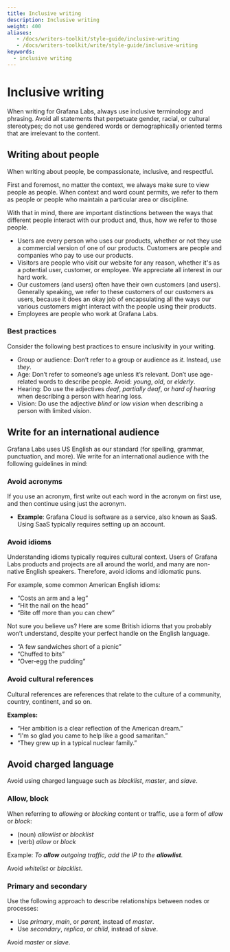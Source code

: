 ```yaml
---
title: Inclusive writing
description: Inclusive writing
weight: 400
aliases:
   - /docs/writers-toolkit/style-guide/inclusive-writing
   - /docs/writers-toolkit/write/style-guide/inclusive-writing
keywords:
  - inclusive writing
---
```


# Inclusive writing

When writing for Grafana Labs, always use inclusive terminology and phrasing. Avoid all statements that perpetuate gender, racial, or cultural stereotypes; do not use gendered words or demographically oriented terms that are irrelevant to the content.

## Writing about people

When writing about people, be compassionate, inclusive, and respectful.

First and foremost, no matter the context, we always make sure to view people as people. When context and word count permits, we refer to them as people or people who maintain a particular area or discipline.

With that in mind, there are important distinctions between the ways that different people interact with our product and, thus, how we refer to those people.

- Users are every person who uses our products, whether or not they use a commercial version of one of our products. Customers are people and companies who pay to use our products.
- Visitors are people who visit our website for any reason, whether it's as a potential user, customer, or employee. We appreciate all interest in our hard work.
- Our customers (and users) often have their own customers (and users). Generally speaking, we refer to these customers of our customers as users, because it does an okay job of encapsulating all the ways our various customers might interact with the people using their products.
- Employees are people who work at Grafana Labs.

### Best practices

Consider the following best practices to ensure inclusivity in your writing.

- Group or audience: Don’t refer to a group or audience as _it_. Instead, use _they_.
- Age: Don’t refer to someone’s age unless it’s relevant. Don’t use age-related words to describe people. Avoid: _young_, _old_, or _elderly_.
- Hearing: Do use the adjectives _deaf_, _partially deaf_, or _hard of hearing_ when describing a person with hearing loss.
- Vision: Do use the adjective _blind_ or _low vision_ when describing a person with limited vision.

## Write for an international audience

Grafana Labs uses US English as our standard (for spelling, grammar, punctuation, and more).
We write for an international audience with the following guidelines in mind:

### Avoid acronyms

If you use an acronym, first write out each word in the acronym on first use, and then continue using just the acronym.

- **Example**: Grafana Cloud is software as a service, also known as SaaS. Using SaaS typically requires setting up an account.

### Avoid idioms

Understanding idioms typically requires cultural context. Users of Grafana Labs products and projects are all around the world, and many are non-native English speakers. Therefore, avoid idioms and idiomatic puns.

For example, some common American English idioms:

- “Costs an arm and a leg”
- “Hit the nail on the head”
- “Bite off more than you can chew”

Not sure you believe us? Here are some British idioms that you probably won’t understand, despite your perfect handle on the English language.

- “A few sandwiches short of a picnic”
- “Chuffed to bits”
- “Over-egg the pudding”

### Avoid cultural references

Cultural references are references that relate to the culture of a community, country, continent, and so on.

**Examples:**

- “Her ambition is a clear reflection of the American dream.”
- “I'm so glad you came to help like a good samaritan.”
- “They grew up in a typical nuclear family.”

## Avoid charged language

Avoid using charged language such as _blacklist_, _master_, and _slave_.

### Allow, block

When referring to _allowing_ or _blocking_ content or traffic, use a form of _allow_ or _block_:

- (noun) _allowlist_ or _blocklist_
- (verb) _allow_ or _block_

Example: _To **allow** outgoing traffic, add the IP to the **allowlist**._

Avoid _whitelist_ or _blacklist_.

### Primary and secondary

Use the following approach to describe relationships between nodes or processes:

- Use _primary_, _main_, or _parent_, instead of _master_.
- Use _secondary_, _replica_, or _child_, instead of _slave_.

Avoid _master_ or _slave_.
